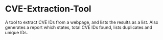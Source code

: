# CVE-Extraction-Tool
A tool to extract CVE IDs from a webpage, and lists the results as a list. Also generates a report which states, total CVE IDs found, lists duplicates and unique IDs.
